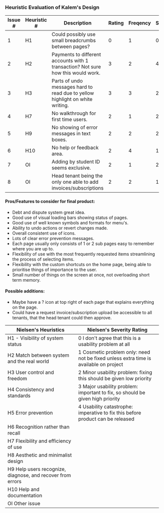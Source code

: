 ### Heuristic Evaluation of Kalem's Design

| Issue # |	Heuristic #	| Description | Rating | Freqency |	Severity | Impact |	Avg |
| ------- | ----------- | ----------- | ------ | -------- | -------- | ------ | --- |
| 1       | H1 | Could possibly use small breadcrumbs between pages? | 0 | 1 | 0 | 0 | 0.3 |
| 2       | H2 | Payments to different accounts with 1 transaction? Not sure how this would work. | 3 | 2 | 4 | 4 | 3.3 |
| 3       | H3 | Parts of undo messages hard to read due to yellow highlight on white writing. | 3 | 3 | 2 | 1 | 2 |
| 4       | H7 | No walkthrough for first time users. | 2 | 1 | 2 | 2 | 1.7 | 	
| 5       | H9 | No showing of error messages in text boxes. | 2 | 2 | 2 | 2 | 2 |
| 6       | H10 | No help or feedback area. | 2 | 4 | 1 | 2 | 2.3 |
| 7	      | OI | Adding by student ID seems exclusive. | 2 | 1 | 2 | 2 | 1.7 |
| 8       | OI | Head tenant being the only one able to add invoices/subscriptions	| 2 | 2 | 1 | 3 | 2.0 |	

#### Pros/Features to consider for final product:

- Debt and dispute system great idea.
- Good use of visual loading bars showing status of pages.
- Good use of well known symbols and formats for menu's.
- Ability to undo actions or revert changes made.
- Overall consistent use of icons.
- Lots of clear error prevention messages.
- Each page usually only consists of 1 or 2 sub pages easy to remember where you are up to.
- Flexibility of use with the most frequently requested items streamlining the process of selecting items.
- Flexibility with the custom shortcuts on the home page, being able to prioritise things of importance to the user.
- Small number of things on the screen at once, not overloading short term memory.

#### Possible additions:

- Maybe have a ? icon at top right of each page that explains everything on the page.
- Could have a request invoice/subscription upload be accessible to all tenants, that the head tenant could then approve.


| Nielsen's Heuristics | Nielsen's Severity Rating |
| --------------------------------- | ------------------------- |
| H1 - Visibility of system status  | 0	I don't agree that this is a usability problem at all |	
| H2	Match between system and the real world	| 1	Cosmetic problem only: need not be fixed unless extra time is available on project |
| H3	User control and freedom	| 2	Minor usability problem: fixing this should be given low priority |
| H4	Consistency and standards	| 3	Major usability problem: important to fix, so should be given high priority |
| H5	Error prevention	| 4	Usability catastrophe: imperative to fix this before product can be released |
| H6	Recognition rather than recall |		
| H7	Flexibility and efficiency of use |		
| H8	Aesthetic and minimalist design |		
| H9	Help users recognize, diagnose, and recover from errors |		
| H10	Help and documentation |
| OI	Other issue	|
